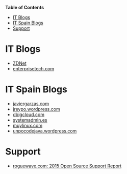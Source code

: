 **Table of Contents**
<!-- MarkdownTOC -->

- [IT Blogs](#it-blogs)
- [IT Spain Blogs](#it-spain-blogs)
- [Support](#support)

<!-- /MarkdownTOC -->

# IT Blogs
- [ZDNet](http://www.zdnet.com/)
- [enterprisetech.com](http://www.enterprisetech.com/)

# IT Spain Blogs
- [javiergarzas.com](http://www.javiergarzas.com/)
- [jreypo.wordpress.com](https://jreypo.wordpress.com/)
- [dbigcloud.com](http://www.dbigcloud.com/)
- [systemadmin.es](http://systemadmin.es/)
- [muylinux.com](http://www.muylinux.com/)
- [unpocodejava.wordpress.com](https://unpocodejava.wordpress.com/)

# Support
- [roguewave.com: 2015 Open Source Support Report](http://www.roguewave.com/programs/open-source-support-report)
